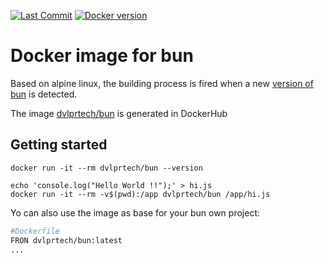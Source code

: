 [![Last Commit](https://img.shields.io/github/last-commit/rsc1975/bun-docker?logo=github)](https://github.com/rsc1975/bun-docker/commits/main)
[![Docker version](https://img.shields.io/docker/v/dvlprtech/bun?sort=semver&logo=docker)](https://hub.docker.com/r/dvlprtech/bun)

# Docker image for bun

Based on alpine linux, the building process is fired when a new [version of bun](https://github.com/oven-sh/bun/releases) is detected.

The image [dvlprtech/bun](https://hub.docker.com/r/dvlprtech/bun) is generated in DockerHub 



## Getting started

```
docker run -it --rm dvlprtech/bun --version
```

```
echo 'console.log("Hello World !!");' > hi.js
docker run -it --rm -v$(pwd):/app dvlprtech/bun /app/hi.js
```

Yo can also use the image as base for your bun own project:

```dockerfile
#Dockerfile
FRON dvlprtech/bun:latest
...
```
